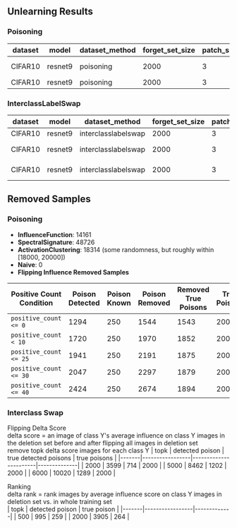 ## Unlearning Results
### Poisoning
| dataset | model  | dataset_method | forget_set_size | patch_size | pretrain_iters | pretrain_lr | unlearn_method    | exp_name      | train_iters | k    | factor | kd_T | gamma | alpha | msteps | delete_acc | delete_err | manip_acc | test_acc | manip_clean_acc | test_clean_acc | test_retain_acc | deletion_size | unlearn_time       | train_clean_acc |
|---------|--------|----------------|-----------------|------------|----------------|-------------|-------------------|---------------|-------------|------|--------|------|-------|-------|---------|------------|------------|-----------|-----------|----------------|----------------|-----------------|---------------|--------------------|-----------------|
| CIFAR10 | resnet9 | poisoning      | 2000            | 3          | 10000          | 0.025       | FlippingInfluence | retrain from scratch       | Null        | Null | Null   | Null | Null  | Null  | Null    | 0.9        | 0.092      | 0.874     | 0.8225    | 0.8155         | 0.8262         | Null            | 250           | 0                  | 0.87732         |
| CIFAR10 | resnet9 | poisoning      | 2000            | 3          | 10000          | 0.025       | Naive             | pretrainmodel | Null        | Null | Null   | Null | Null  | Null  | Null    | 0.0        | 101.0      | 0.1255    | 0.1285    | 0.9035         | 0.9219         | Null            | 0             | 259.1882615619999  | 0.9961          |

### InterclassLabelSwap
| dataset | model  | dataset_method       | forget_set_size | patch_size | pretrain_iters | pretrain_lr | unlearn_method    | exp_name      | delete_acc | delete_err | manip_acc | test_acc | test_retain_acc | deletion_size | unlearn_time        | train_clean_acc |
|---------|--------|----------------------|-----------------|------------|----------------|-------------|-------------------|---------------|------------|------------|-----------|-----------|-----------------|---------------|---------------------|-----------------|
| CIFAR10 | resnet9 | interclasslabelswap  | 2000            | 3          | 10000          | 0.025       | Naive             | pretrainmodel | 0.0        | 101.0      | 0.0       | 0.7285    | 0.938625        | 0             | 243.00395901200005  | 0.95986         |
| CIFAR10 | resnet9 | interclasslabelswap  | 2000            | 3          | 10000          | 0.025       | SwappingInfluence | retrain from scratch       | 0.328      | 0.328      | 0.6315    | 0.6775    | 0.849           | 250           | 0                   | 0.8616          |
| CIFAR10 | resnet9 | interclasslabelswap  | 2000            | 3          | 10000          | 0.025       | ActivationClustering  | retrain from scratch       | 0.392      | 0.392      | 0.65      | 0.6705    | 0.836           | 250           | 0                   | 0.8529          |

## Removed Samples
### Poisoning
- **InfluenceFunction**: 14161 
- **SpectralSignature**: 48726
- **ActivationClustering**: 18314 (some randomness, but roughly within [18000, 20000])
- **Naive**: 0
- **Flipping Influence Removed Samples** 

| Positive Count Condition | Poison Detected | Poison Known | Poison Removed | Removed True Poisons | True Poisons |
|--------------------------|-----------------|--------------|----------------|----------------------|--------------|
| `positive_count <= 0`    | 1294            | 250          | 1544           | 1543                 | 2000         |
| `positive_count < 10`    | 1720            | 250          | 1970           | 1852                 | 2000         |
| `positive_count <= 25`   | 1941            | 250          | 2191           | 1875                 | 2000         |
| `positive_count <= 30`   | 2047            | 250          | 2297           | 1879                 | 2000         |
| `positive_count <= 40`   | 2424            | 250          | 2674           | 1894                 | 2000         |
  
### Interclass Swap
Flipping Delta Score \
delta score = an image of class Y's average influence on class Y images in the deletion set before and after flipping all images in deletion set \
remove topk delta score images for each class Y 
| topk  | detected poison | true detected poisons | true poisons |
|-------|-----------------|-----------------------|--------------|
| 2000  | 3599            | 714                   | 2000         |
| 5000  | 8462            | 1202                  | 2000         |
| 6000  | 10020           | 1289                  | 2000         |

Ranking \
delta rank = rank images by average influence score on class Y images in deletion set vs. in whole training set \
| topk  | detected poison | true poison |
|-------|-----------------|-------------|
| 500   | 995             | 259         |
| 2000  | 3905            | 264         |

